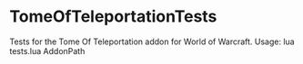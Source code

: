 # TomeOfTeleportationTests
Tests for the Tome Of Teleportation addon for World of Warcraft. 
Usage:
lua tests.lua AddonPath
